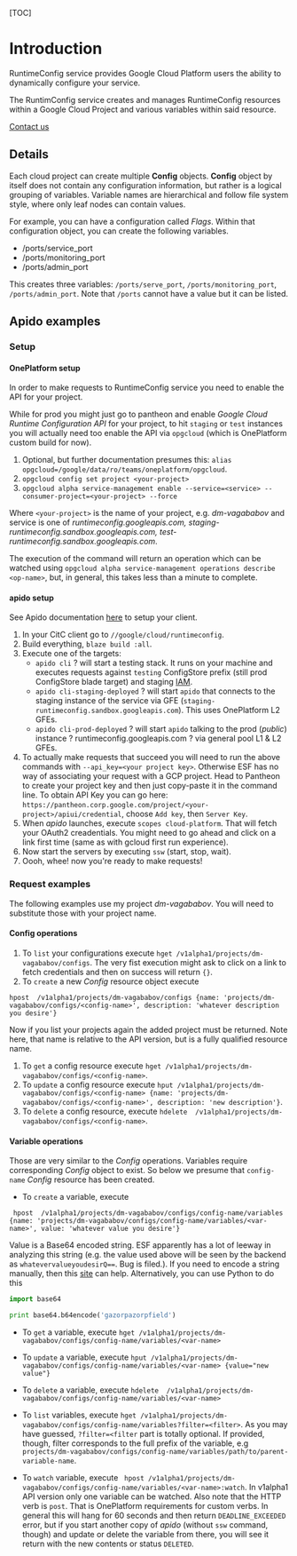 [TOC]

# Introduction

RuntimeConfig service provides Google Cloud Platform users the ability to
dynamically configure your service.

The RuntimConfig service creates and manages RuntimeConfig resources
within a Google Cloud Project and various variables within said resource.

[Contact us](mailto:dm-eng+runtimeconfig@google.com?subject=RuntimeConfig)

## Details

Each cloud project can create multiple **Config** objects. **Config** object by
itself does not contain any configuration information, but rather is a logical
grouping of variables. Variable names are hierarchical and follow file system
style, where only leaf nodes can contain values.

For example, you can have a configuration called *Flags*. Within that
configuration object, you can create the following variables.

* /ports/service_port
* /ports/monitoring_port
* /ports/admin_port

This creates three variables: `/ports/serve_port`, `/ports/monitoring_port`,
`/ports/admin_port`. Note that `/ports` cannot have a value but it can be listed.

## Apido examples

### Setup

#### OnePlatform setup

In order to make requests to RuntimeConfig service you need to enable the API
for your project.

While for prod you might just go to pantheon and enable *Google Cloud Runtime
Configuration API* for your project, to hit `staging` or `test` instances you
will actually need too enable the API via `opgcloud` (which is OnePlatform
custom build for now).

1. Optional, but further documentation presumes this: `alias opgcloud=/google/data/ro/teams/oneplatform/opgcloud`.
1. `opgcloud config set project <your-project>`
1. `opgcloud alpha service-management enable --service=<service> --consumer-project=<your-project> --force`

Where `<your-project>` is the name of your project, e.g. *dm-vagababov* and
service is one of *runtimeconfig.googleapis.com,
staging-runtimeconfig.sandbox.googleapis.com,
test-runtimeconfig.sandbox.googleapis.com*.

The execution of the command will return an operation which can be watched using
`opgcloud alpha service-management operations describe <op-name>`, but, in general, this
takes less than a minute to complete.

#### apido setup

See Apido documentation
[here](https://g3doc.corp.google.com/google/g3doc/oneplatform/apido.shtml?cl=head) to setup your client.

1. In your CitC client go to `//google/cloud/runtimeconfig`.
1. Build everything, `blaze build :all`.
1. Execute one of the targets:
    * `apido cli` ? will start a testing stack. It runs on your machine and
    executes requests against `testing` ConfigStore prefix (still prod
    ConfigStore blade target) and staging [IAM](http://goto/iam).
    * `apido cli-staging-deployed` ? will start `apido` that connects to
    the staging instance of the service via GFE (`staging-runtimeconfig.sandbox.googleapis.com`).
    This uses OnePlatform L2 GFEs.
    * `apido cli-prod-deployed` ? will start `apido` talking to the prod
    (*public*) instance ? runtimeconfig.googleapis.com ? via general pool
    L1 & L2 GFEs.
1. To actually make requests that succeed you will need to run the above
commands with `--api_key=<your project key>`. Otherwise ESF has no way of
associating your request with a GCP project. Head to Pantheon to create your
project key and then just copy-paste it in the command line. To obtain API Key
you can go here: `https://pantheon.corp.google.com/project/<your-project>/apiui/credential`,
choose `Add key`, then `Server Key`.
1. When *apido* launches, execute `scopes cloud-platform`. That will fetch your
OAuth2 creadentials. You might need to go ahead and click on a link first time
(same as with gcloud first run experience).
1. Now start the servers by executing `ssw` (start, stop, wait).
1. Oooh, whee! now  you're ready to make requests!

### Request examples

The following examples use my project *dm-vagababov*. You will need to
substitute those with your project name.

#### Config operations

1. To `list` your configurations execute `hget /v1alpha1/projects/dm-vagababov/configs`.
The very fist execution might ask to click on a link to fetch credentials and
then on success will return `{}`.
1. To `create` a new *Config* resource object execute
```
hpost  /v1alpha1/projects/dm-vagababov/configs {name: 'projects/dm-vagababov/configs/<config-name>', description: 'whatever description you desire'}
```
Now if you list your projects again the added project must be returned.
Note here, that name is relative to the API version, but is a fully
qualified resource name.
1. To `get` a config resource execute `hget /v1alpha1/projects/dm-vagababov/configs/<config-name>`.
1. To `update` a config resource execute
`hput /v1alpha1/projects/dm-vagababov/configs/<config-name> {name: 'projects/dm-vagababov/configs/<config-name>', description: 'new description'}`.
1. To `delete` a config resource, execute `hdelete  /v1alpha1/projects/dm-vagababov/configs/<config-name>`.

#### Variable operations

Those are very similar to the *Config* operations.
Variables require corresponding *Config* object to exist.
So below we presume that `config-name` *Config* resource has been created.

* To `create` a variable, execute

```
 hpost  /v1alpha1/projects/dm-vagababov/configs/config-name/variables {name: 'projects/dm-vagababov/configs/config-name/variables/<var-name>', value: 'whatever value you desire'}
```

Value is a Base64 encoded string. ESF apparently has a lot of leeway in
analyzing this string (e.g. the value used above will be seen by the backend as
`whatevervalueyoudesirQ==`. Bug is filed.). If you need to encode a string
manually, then this [site](https://www.base64encode.org/) can help.
Alternatively, you can use Python to do this

  ```python
import base64

print base64.b64encode('gazorpazorpfield')
  ```

* To `get` a variable, execute `hget /v1alpha1/projects/dm-vagababov/configs/config-name/variables/<var-name>`

* To `update` a variable, execute `hput /v1alpha1/projects/dm-vagababov/configs/config-name/variables/<var-name> {value="new value"}`

* To `delete` a variable, execute `hdelete  /v1alpha1/projects/dm-vagababov/configs/config-name/variables/<var-name>`

* To `list` variables, execute `hget /v1alpha1/projects/dm-vagababov/configs/config-name/variables?filter=<filter>`.
As you may have guessed, `?filter=<filter` part is totally optional. If
provided, though, filter corresponds to the full prefix of the variable, e.g
`projects/dm-vagababov/configs/config-name/variables/path/to/parent-variable-name`.

* To `watch` variable, execute ` hpost /v1alpha1/projects/dm-vagababov/configs/config-name/variables/<var-name>:watch`.
In v1alpha1 API version only one variable can be watched. Also note that the
HTTP verb is `post`. That is OnePlatform requirements for custom verbs. In
general this will hang for 60 seconds and then return `DEADLINE_EXCEEDED` error,
but if you start another copy of *apido* (without `ssw` command, though) and
update or delete the variable from there, you will see it return with the new
contents or status `DELETED`.